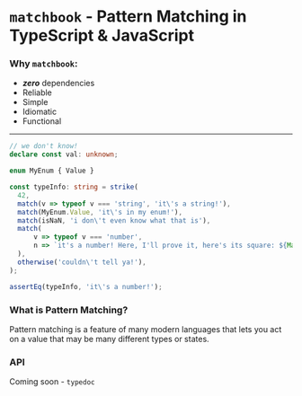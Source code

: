 # `matchbook` - Pattern Matching in TypeScript & JavaScript
### Why `matchbook`:
- **_zero_** dependencies
- Reliable
- Simple
- Idiomatic
- Functional

---

```ts
// we don't know!
declare const val: unknown;

enum MyEnum { Value }

const typeInfo: string = strike(
  42,
  match(v => typeof v === 'string', 'it\'s a string!'),
  match(MyEnum.Value, 'it\'s in my enum!'),
  match(isNaN, 'i don\'t even know what that is'),
  match(
      v => typeof v === 'number',
      n => `it's a number! Here, I'll prove it, here's its square: ${Math.pow(n, 2)}`
  ),
  otherwise('couldn\'t tell ya!'),
);

assertEq(typeInfo, 'it\'s a number!');
```

### What is Pattern Matching?
Pattern matching is a feature of many modern languages that lets you
act on a value that may be many different types or states.

### API
Coming soon - `typedoc`

